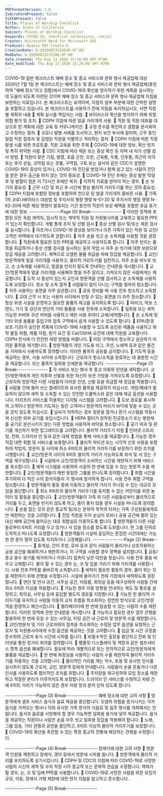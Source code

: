 ```yaml
---
PDFFormatVersion: 1.6
IsAcroFormPresent: false
IsXFAPresent: false
Title: Places of Worship Checklist
Author: State of California
Subject: Places of Worship Checklist
Keywords: COVID-19, checklist coronavirus, retial
Creator: Microsoft® Word for Microsoft 365
Producer: Nuance Pdf Create 8
CreationDate: D:20200813152648-07'00'
ModDate: D:20200813172106-07'00'
date_created: Thu Aug 13 2020 15:26:00 GMT-0700
date_modified: Thu Aug 13 2020 15:26:00 GMT-0700
---
```

COVID-19 일반 체크리스트 
예배 장소 및 종교 서비스와 문화 행사 제공업체 대상 
2020년 7월 1일 
본 체크리스트는 예배 장소 및 종교 서비스와 문화 행사 제공업체(총칭하여 "예배 장소"라고 칭함)에서 
COVID-19의 확산을 방지하기 위한 계획을 실시하는 데 도움이 되도록 마련된 것이며 예배 장소 및 종교 
서비스와 문화 행사 제공업체 지침을 보완하는 자료입니다. 본 체크리스트는 요약이며, 지침의 일부 
부분에 대한 간략한 설명을 포함하고 있습니다. 본 체크리스트를 사용하기 전에 지침을 숙지하십시오. 
 서면 직장별 계획의 내용 
 계획 실시를 책임지는 사람. 
 바이러스의 확산을 방지하기 위해 취할 위험 평가 및 조치. 
 CDPH 지침에 따른 얼굴 가리개의 사용. 
 직원 및 직원 대표를 대상으로 한 계획에 대한 교육 및 커뮤니케이션. 
 규정 준수를 확인하고 결함을 문서화하고 수정하는 절차. 
 코로나 발병 사례를 조사하고, 현지 보건 부서에 알리며, 근무 중인 밀접 직장 접촉자 및 
감염된 직원을 식별하고 격리하는 절차. 
 CDPH 지침에 따른 직장 발생 시를 위한 프로토콜. 
직원 교육을 위한 주제 
 COVID-19에 대한 정보, 확산 방지 및 특히 취약한 사람. 
 CDC 지침에 따라 체온 또는 증상 확인 등 자택 내 자가 선별 검사 방법. 
 직원이 잦은 기침, 발열, 호흡 곤란, 오한, 근육통, 두통, 인후통, 최근의 미각 또는 후각 
상실, 코막힘 또는 콧물, 구역질, 구토 또는 설사와 같은 CDC가 설명한 COVID-19의 
증상이 있거나, COVID-19 진단을 받았거나 함께 살고 있는 사람이 진단을 받은 경우 
출근을 하지 않는 것의 중요성. 
 COVID-19 진단 후에는 증상 발현 10일 후 및 발열이 멈춘 지 72시간 후에만 복귀. 
 의학적 치료를 받아야 하는 경우. 
 손 씻기의 중요성. 
 근무 시간 및 퇴근 후 시간에 항상 물리적 거리두기를 하는 것의 중요성. 
 CDPH 지침에 포함된 정보를 포함하여 천으로 된 얼굴 가리개의 올바른 사용. 
 가족 1차 코로나바이러스 대응법 및 주지사의 행정 명령 N-51-20 및 주지사의 행정 명령 
N-62-20에 따른 해당 명령이 발효되는 기간 동안의 직원의 보상 혜택을 포함한 유급
휴가에 대한 정보.
----------------Page (0) Break----------------
 이러한 정책에 포함된 모든 독립 계약자, 임시직 또는 계약직 직원 및 자원봉사자를 
교육하고 필요한 PPE가 있는지 확인합니다. 
개별 통제 조치 및 선별 검사 
 증상 선별 검사 및/또는 체온 검사를 실시합니다. 
 아프거나 COVID-19 증상을 보이거나 아픈 가족이 있는 직원 및 교인/고객은 자택에서 
대기하도록 권합니다. 
 자주 손을 씻고 손 소독제를 사용할 것을 권장합니다. 
 직원에게 필요한 모든 PPE를 제공하고 사용하도록 합니다. 
 자주 만지는 품목을 취급하거나 증상 선별 검사를 실시하는 등의 작업 시 자주 손 씻기에 
대한 보완으로 장갑 제공을 고려합니다. 체액으로 오염된 물품 취급을 위해 장갑을 
제공합니다. 
 교인/방문객에게 얼굴 가리개를 사용하고, 물리적 거리두기를 실천하고, 자주 손을 
비누로 씻고, 손 소독제를 사용하고, 얼굴을 만지지 말도록 안내하는 안내문을 
게시합니다. 
 교인/방문객에게 얼굴 가리개를 사용해야 함을 자주 알리고, 가져오지 않은 사람에게는 
제공합니다. 
 도착 시 증상이 있는지 교인과 방문객을 선별 검사하고 손 소독제를 사용하도록 
요청합니다. 
청소 및 소독 절차 
 사람들이 많이 다니는 구역을 철저히 청소합니다. 
 자주 사용하는 표면을 자주 살균합니다. 
 공유 장비를 매 사용 전후 청소하고 소독합니다. 
 교대 근무 시 또는 사용자 사이에서 만질 수 있는 표면을 더 자주 청소합니다. 
 항상 위생 시설을 운영하고 필요한 물품의 재고를 유지하도록 합니다. 
 마이크, 악보 스탠드, 기기 및 강단과 연단의 기타 물품을 사용 전후에 소독합니다. 
 일회용 또는 세척 가능한 커버와 쿠션 커버를 사용하고 매번 사용 후마다 
교체/세척합니다. 
 손 소독제 및 기타 위생 용품을 출입구와 접촉 구역에서 쉽게 사용할 수 있도록 합니다. 
 EPA(환경 보호 기관)가 승인한 목록에 COVID-19에 사용할 수 있도록 승인된 제품을 
사용하고 화학 물질 위험, 제품 지침, 환기 요건 및 Cal/OSHA 요건에 대해 직원을 
교육합니다. CDPH 천식에 더 안전한 세정 방법을 따릅니다. 
 미팅 구역에서 청소하고 살균하기 어려운 품목을 제거합니다. 
 방문객들이 개인 기도용 러그, 쿠션, 노래책 등과 같은 물건을 가져와서 사용하도록 
장려합니다. 이러한 품목의 공유를 금지합니다. 
 기도책 등을 제공하는 경우, 사용 사이에 소독합니다. 근로자가 청소/소독을 완료하는 데 
충분한 시간을 제공합니다. 또는 품목의 일회용 인쇄본을 제공합니다. 
----------------Page (1) Break----------------
 각 서비스 또는 행사 후 종교 의류와 린넨을 세탁합니다. 교인/방문객에게 개인 의류와 
신발을 위한 자신의 보관 가방을 가져오도록 요청합니다. 
 근로자와 방문객은 다른 사람들의 더러운 린넨, 신발 등을 취급할 때 장갑을 착용합니다. 
 사람들 간에 돌려 쓰는 플레이트와 유사한 품목을 제공하지 마십시오. 개방/폐쇄가 
필요하지 않으며 세척 및 소독할 수 있는 안전한 드롭박스와 같은 대체 제공 옵션을 
사용합니다. 터치프리 서비스를 허용하는 디지털 시스템을 고려합니다. 
 도보 경로를 표시하여 고객이나 방문객이 기도하는 동안 고객이나 방문객의 머리가 
바닥에 닿을 수 있는 곳을 걷지 않도록 하십시오. 
 날씨가 허락하는 경우 창문을 열거나 환기 시스템을 작동시켜 신선한 외부 공기를 
유입시킵니다. 
 HEPA 필터가 장착된 진공청소기 또는 병원체를 공기로 분산시키지 않는 다른 방법을 
사용하여 바닥을 청소합니다. 
 공기 여과 및 환기를 개선하기 위한 업그레이드를 고려합니다. 
물리적 거리두기 지침 
 인터넷 스트리밍, 전화, 드라이브 인 등과 같은 대체 방법을 통해 서비스를 제공합니다. 
 가능한 경우 직접 대면 회합 및 서비스를 보류합니다. 
 물리적 파티션 또는 시각적 신호 사용을 포함하여 작업자, 방문자 등 사이에 최소 
6피트의 물리적 거리두기를 보장하기 위한 조치를 시행합니다. 
 교인/방문객 사이의 6피트 물리적 거리가 가능하도록 좌석 및 서 있는 구역을 
재구성합니다. 
 시설에서 교인/방문객이 소비하는 시간을 제한하기 위해 서비스를 축소합니다. 
 예약 시스템을 사용하여 시설의 한 번에 있을 수 있는 방문객 수를 제한합니다. 
 교인/방문객들이 매번 동일한 그룹을 만나도록 장려합니다. 
 회합 시간을 추가하여 더 적은 수의 참석자들이 각 행사에 참석하게 합니다. 사용 전후 
회합 구역을 청소합니다. 
 방문객들이 활동 중에 이동하고 물리적 거리가 무너질 수 있는 대규모 모임을 
중단합니다. 
 최소 6피트의 물리적 거리두기를 유지할 수 없는 어린이를 위한 놀이터 및 활동을 
중단합니다. 
 교인/방문객들이 가족 외 다른 사람들로부터 물리적으로 거리를 두고, 표면을 만지지 
않도록 하고, 몸이 좋지 않을 경우 시설을 떠나도록 장려합니다. 
 손을 잡는 것과 같은 종교적 및/또는 문화적 목적의 터치는 가족 구성원들에게로만 
제한하는 것을 고려합니다. 
 전담 직원을 두어 손님이 로비나 공용 공간에 몰려 있는 대신 예배 공간에 들어오는 대로 
회합실로 이동하도록 합니다. 
 방문객들이 다른 사람들로부터 6피트 거리를 두고 앉거나 서 있을 장소를 찾도록 
도와줍니다. 한 그룹 단위로 도착하고 떠나도록 요청합니다. 
 방문객들이 시설에 출입하는 혼잡한 시간대에는 가능한 한 문이 열려 있도록 지지하거나 
고정해둡니다. 
----------------Page (2) Break----------------
 휴게실, 간이 주방, 로비 등과 같이 사람들이 몰리거나 상호작용하는 공용 공간을 
폐쇄하거나 제한하거나, 이 구역을 사용할 경우 장벽을 설치합니다. 
 공동/종교 용수 용기를 제거하거나 커뮤니티 접촉이 낮은 대안을 찾습니다. 사용 전후 
물을 비우고 교체합니다. 물이 튈 수 있는 경우 눈, 코 및 입을 가리기 위해 가리개를 
사용합니다. 사용 전후 PPE를 올바르게 소독합니다. 
 세척이 필요한 활동의 경우, 물이 튀는 것을 제한하기 위해 관행을 수정합니다. 시설에 
들어가기 전에 가정에서 세척하도록 권장합니다. 
 연단 및 연사 공간, 사무실 공간, 미팅룸, 회의실 등을 재구성하여 사람들 간에 최소 
6피트 이상을 허용합니다. 
 가능한 경우 이동 방향을 안내하는 복도 및 통로를 설정하고, 회의실, 사무실 등에 출입할 
별도의 경로를 지정합니다. 
 가능한 한 물리적 거리두기를 유지하고 사람들 이동의 교차 흐름을 최소화하는 정연한 
방식으로 교인/방문객을 환영하고 해산시킵니다. 
 엘리베이터에 한 번에 탑승할 수 있는 사람의 수를 제한합니다. 이러한 정책에 관한 
안내문을 게시합니다. 
 가능하고 필요한 경우 업무 관행을 활용하여 한 번에 모일 수 있는 사무실, 미팅 공간 내 
근로자 및 방문객 수를 제한합니다. 
 교인/방문자 및 기타 근로자와의 접촉을 최소화하는 수정된 업무 옵션을 요청하는 
근로자 및 자원봉사자에게 수정 옵션을 제공하는 것을 고려합니다. 
 임금 및 시간 규정을 준수하여 근로자 휴식 시간에 시차를 둡니다. 
 비필수적인 출장을 중단하고 전화 및 인터넷을 통한 장거리 회의를 장려합니다. 
 팸플릿 디스플레이 및 책장과 같은 셀프서비스 항목 옵션을 폐쇄합니다. 필요에 따라 
개별적으로 또는 전자적으로 교인/방문자에게 물품을 제공합니다. 
 한 번에 화장실을 사용하는 사람의 수를 제한하여 물리적 거리두기를 허용하는 것을 
고려합니다. 
 물리적인 거리를 깨는 악수, 포옹 및 유사한 인사를 실시하지 않도록 근로자, 교인, 
방문객 등에게 안내합니다. 사람들이 손을 흔들거나 다른 인사를 사용하도록 합리적인 
조치를 취합니다. 
 주차장을 재구성하여 모임 장소를 제한하고 적절한 분리가 이루어지도록 보장합니다. 
드라이브 인 서비스를 수행하고 차량 간에 6피트 거리가 가능하지 않은 경우 차량 창과 
문이 닫혀 있도록 합니다. 
  
----------------Page (3) Break----------------
예배 장소에 대한 고려 사항 
 방문객에게 셀프 서비스 음식과 음료 제공을 중단합니다. 오염의 위험을 증가시키는 각자 
음식을 가져오는 행사나 이와 유사한 가족 방식의 식음료 및 음주 행사를 개최해서는 안 
됩니다. 음식과 음료를 서빙해야 할 경우 가능하면 일회용 용기에 넣어 제공합니다. 
음식을 제공하는 직원이나 사람은 손을 자주 씻고 일회용 장갑을 착용해야 합니다. 
 노래, 그룹 암송, 기타 관행과 공연을 중단하고, 6피트 이상의 물리적 거리두기를 
보장합니다. 
 COVID-19의 확산을 촉진할 수 있는 특정 종교적 전통에 해당하는 관행을 수정합니다. 
  
----------------Page (4) Break----------------
장례식에 대한 고려 사항 
 방문객 인원을 제한하고 장례식, 경야 등에서 방문에 시차를 둡니다. 
 방문객에게 물리적 거리를 유지하도록 상기시킵니다. 
 CDPH 및 CDC의 지침에 따라 COVID-19로 사망한 사람의 시신의 세척 및 수의 착장 
시의 종교적 또는 문화적 관습을 수정합니다. 액체가 튈 경우, 눈, 코 및 입에 PPE를 
사용합니다. 
 COVID-19로 사망한 사람을 위한 모임의 규모, 이동, 장례식 거행 제한에 대한 현지 
지침을 참고하고 준수합니다. 
 
 
 
 
----------------Page (5) Break----------------
